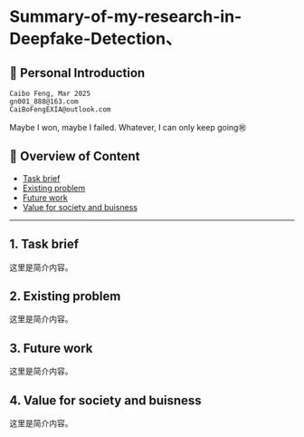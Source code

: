 # Summary-of-my-research-in-Deepfake-Detection、
## 🐋 Personal Introduction
```
Caibo Feng, Mar 2025
gn001_888@163.com
CaiBoFengEXIA@outlook.com
```
Maybe I won, maybe I failed. Whatever, I can only keep going㊗️

## 👀 Overview of Content
- [Task brief](#intro)
- [Existing problem](#problem)
- [Future work](#future)
- [Value for society and buisness](#value)

---

<a id="intro"></a>
## 1. Task brief
这里是简介内容。

<a id="problem"></a>
## 2. Existing problem
这里是简介内容。

<a id="future"></a>
## 3. Future work
这里是简介内容。

<a id="value"></a>
## 4. Value for society and buisness
这里是简介内容。

